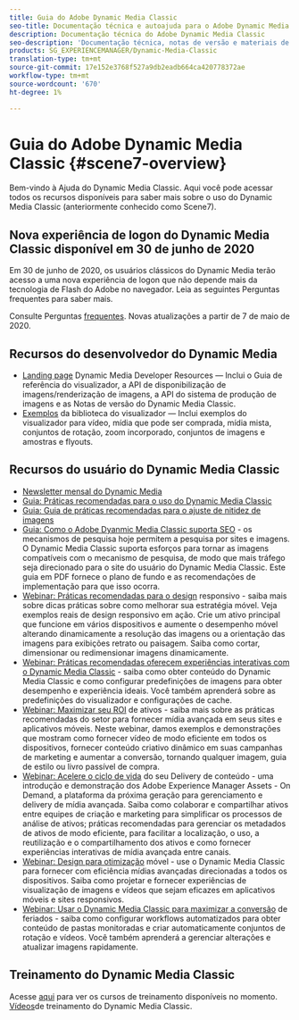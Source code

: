 ```yaml
---
title: Guia do Adobe Dynamic Media Classic
seo-title: Documentação técnica e autoajuda para o Adobe Dynamic Media Classic
description: Documentação técnica do Adobe Dynamic Media Classic
seo-description: 'Documentação técnica, notas de versão e materiais de autoajuda para o Adobe Dynamic Media Classic, antigo Scene 7 '
products: SG_EXPERIENCEMANAGER/Dynamic-Media-Classic
translation-type: tm+mt
source-git-commit: 17e152e3768f527a9db2eadb664ca420778372ae
workflow-type: tm+mt
source-wordcount: '670'
ht-degree: 1%

---
```



# Guia do Adobe Dynamic Media Classic {#scene7-overview}

Bem-vindo à Ajuda do Dynamic Media Classic. Aqui você pode acessar todos os recursos disponíveis para saber mais sobre o uso do Dynamic Media Classic (anteriormente conhecido como Scene7).

## Nova experiência de logon do Dynamic Media Classic disponível em 30 de junho de 2020

Em 30 de junho de 2020, os usuários clássicos do Dynamic Media terão acesso a uma nova experiência de logon que não depende mais da tecnologia de Flash do Adobe no navegador. Leia as seguintes Perguntas frequentes para saber mais.

Consulte Perguntas [frequentes](new-ui-2020.md). Novas atualizações a partir de 7 de maio de 2020.

## Recursos do desenvolvedor do Dynamic Media

* [Landing page](https://docs.adobe.com/content/help/en/dynamic-media-developer-resources/landing/home.html) Dynamic Media Developer Resources — Inclui o Guia de referência do visualizador, a API de disponibilização de imagens/renderização de imagens, a API do sistema de produção de imagens e as Notas de versão do Dynamic Media Classic.
* [Exemplos](https://landing.adobe.com/en/na/dynamic-media/ctir-2755/live-demos.html) da biblioteca do visualizador — Inclui exemplos do visualizador para vídeo, mídia que pode ser comprada, mídia mista, conjuntos de rotação, zoom incorporado, conjuntos de imagens e amostras e flyouts.

## Recursos do usuário do Dynamic Media Classic

* [Newsletter mensal do Dynamic Media](dynamic-media-newsletter.md)
* [Guia: Práticas recomendadas para o uso do Dynamic Media Classic](https://www.adobe.com/content/dam/www/us/en/marketing/experience-manager-assets/dynamic-media/adobe-dynamic-media-classic-best-practices-guide.pdf)
* [Guia: Guia de práticas recomendadas para o ajuste de nitidez de imagens](/help/assets/s7_sharpening_images.pdf)
* [Guia: Como o Adobe Dyanmic Media Classic suporta SEO](/help/assets/s7_seo.pdf) - os mecanismos de pesquisa hoje permitem a pesquisa por sites e imagens. O Dynamic Media Classic suporta esforços para tornar as imagens compatíveis com o mecanismo de pesquisa, de modo que mais tráfego seja direcionado para o site do usuário do Dynamic Media Classic. Este guia em PDF fornece o plano de fundo e as recomendações de implementação para que isso ocorra.
* [Webinar: Práticas recomendadas para o design](http://offers.adobe.com/en/na/marketing/landings/_40458_responsive_design_live_on_demand_webinar.html) responsivo - saiba mais sobre dicas práticas sobre como melhorar sua estratégia móvel. Veja exemplos reais de design responsivo em ação. Crie um ativo principal que funcione em vários dispositivos e aumente o desempenho móvel alterando dinamicamente a resolução das imagens ou a orientação das imagens para exibições retrato ou paisagem. Saiba como cortar, dimensionar ou redimensionar imagens dinamicamente.
* [Webinar: Práticas recomendadas oferecem experiências interativas com o Dynamic Media Classic](http://seminars.adobeconnect.com/p7wb8ej3u6d/) - saiba como obter conteúdo do Dynamic Media Classic e como configurar predefinições de imagens para obter desempenho e experiência ideais. Você também aprenderá sobre as predefinições do visualizador e configurações de cache.
* [Webinar: Maximizar seu ROI](https://adobecustomersuccess.adobeconnect.com/p5ar3hfrrec/?launcher=false&amp;fcsContent=true&amp;pbMode=normal&amp;proto=true) de ativos - saiba mais sobre as práticas recomendadas do setor para fornecer mídia avançada em seus sites e aplicativos móveis. Neste webinar, damos exemplos e demonstrações que mostram como fornecer vídeo de modo eficiente em todos os dispositivos, fornecer conteúdo criativo dinâmico em suas campanhas de marketing e aumentar a conversão, tornando qualquer imagem, guia de estilo ou livro passível de compra.
* [Webinar: Acelere o ciclo de vida](https://adobecustomersuccess.adobeconnect.com/p88ducm9pqv/) do seu Delivery de conteúdo - uma introdução e demonstração dos Adobe Experience Manager Assets - On Demand, a plataforma da próxima geração para gerenciamento e delivery de mídia avançada. Saiba como colaborar e compartilhar ativos entre equipes de criação e marketing para simplificar os processos de análise de ativos; práticas recomendadas para gerenciar os metadados de ativos de modo eficiente, para facilitar a localização, o uso, a reutilização e o compartilhamento dos ativos e como fornecer experiências interativas de mídia avançada entre canais.
* [Webinar: Design para otimização](https://adobecustomersuccess.adobeconnect.com/p6oqd3wydif/?launcher=false&amp;fcsContent=true&amp;pbMode=normal&amp;proto=true) móvel - use o Dynamic Media Classic para fornecer com eficiência mídias avançadas direcionadas a todos os dispositivos. Saiba como projetar e fornecer experiências de visualização de imagens e vídeos que sejam eficazes em aplicativos móveis e sites responsivos.
* [Webinar: Usar o Dynamic Media Classic para maximizar a conversão](https://adobecustomersuccess.adobeconnect.com/p32n1yr85c9/?proto=true) de feriados - saiba como configurar workflows automatizados para obter conteúdo de pastas monitoradas e criar automaticamente conjuntos de rotação e vídeos. Você também aprenderá a gerenciar alterações e atualizar imagens rapidamente.

## Treinamento do Dynamic Media Classic

Acesse [aqui](http://training.adobe.com/training/courses.html#product=adobe-scene7) para ver os cursos de treinamento disponíveis no momento.
[Vídeos](/help/training-videos.md)de treinamento do Dynamic Media Classic.
